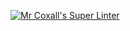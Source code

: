[![Mr Coxall's Super Linter](https://github.com/ICS3U-Programming-TamerZ/Unit2-01-CPP/workflows/Mr%20Coxall's%20Super%20Linter/badge.svg)](https://github.com/ICS3U-Programming-TamerZ/Unit2-01-CPP/actions/)
